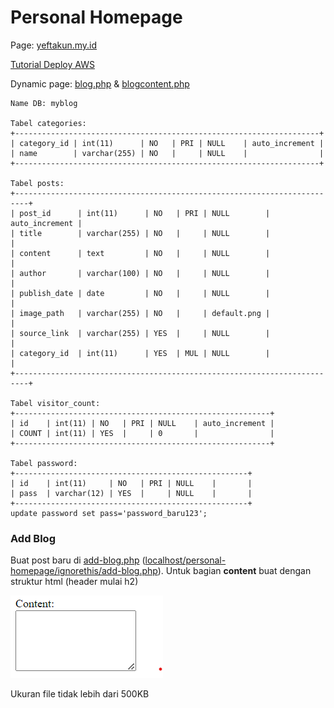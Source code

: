 # Personal Homepage

Page: [yeftakun.my.id](http://yeftakun.my.id)

<a href="https://youtu.be/QtdbGIvLJKo?si=uFrV_p2AISCH4A52">Tutorial Deploy AWS</a>

Dynamic page: [blog.php](page\blog.php) & [blogcontent.php](page\blog-list\blogcontent.php)

```
Name DB: myblog

Tabel categories:
+--------------------------------------------------------------------+
| category_id | int(11)      | NO   | PRI | NULL    | auto_increment |
| name        | varchar(255) | NO   |     | NULL    |                |
+--------------------------------------------------------------------+

Tabel posts:
+-------------------------------------------------------------------------+
| post_id      | int(11)      | NO   | PRI | NULL        | auto_increment |
| title        | varchar(255) | NO   |     | NULL        |                |
| content      | text         | NO   |     | NULL        |                |
| author       | varchar(100) | NO   |     | NULL        |                |
| publish_date | date         | NO   |     | NULL        |                |
| image_path   | varchar(255) | NO   |     | default.png |                |
| source_link  | varchar(255) | YES  |     | NULL        |                |
| category_id  | int(11)      | YES  | MUL | NULL        |                |
+-------------------------------------------------------------------------+

Tabel visitor_count:
+---------------------------------------------------------+
| id    | int(11) | NO   | PRI | NULL    | auto_increment |
| COUNT | int(11) | YES  |     | 0       |                |
+---------------------------------------------------------+

Tabel password:
+----------------------------------------------------+
| id    | int(11)     | NO   | PRI | NULL    |       |
| pass  | varchar(12) | YES  |     | NULL    |       |
+----------------------------------------------------+
update password set pass='password_baru123';
```

### Add Blog

<p>Buat post baru di <a href="ignorethis\add-blog.php">add-blog.php</a> (<a href="localhost/personal-homepage/ignorethis/add-blog.php">localhost/personal-homepage/ignorethis/add-blog.php</a>). Untuk bagian <strong>content</strong> buat dengan struktur html (header mulai h2)</p>

![content.png](ignorethis/content.png)

<p>Ukuran file tidak lebih dari 500KB</p>